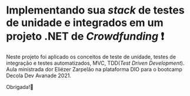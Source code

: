 # Implementando sua *stack* de testes de unidade e integrados em um projeto .NET de *Crowdfunding* :exclamation:

Neste projeto foi aplicado os conceitos de teste de unidade, testes de integração e  testes automatizados, MVC, TDD(*Test Driven Development*). Aula ministrada dor Eliézer Zarpelão na plataforma DIO para o bootcamp Decola Dev Avanade 2021.



Obrigada!:wave: